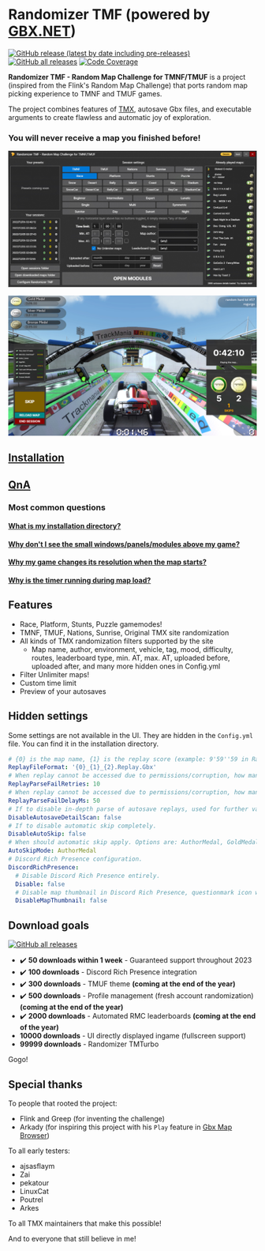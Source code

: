 # Randomizer TMF (powered by [GBX.NET](https://github.com/BigBang1112/gbx-net))

[![GitHub release (latest by date including pre-releases)](https://img.shields.io/github/v/release/BigBang1112/randomizer-tmf?include_prereleases&style=for-the-badge)](https://github.com/BigBang1112/randomizer-tmf/releases)
[![GitHub all releases](https://img.shields.io/github/downloads/BigBang1112/randomizer-tmf/total?style=for-the-badge)](https://github.com/BigBang1112/randomizer-tmf/releases)
[![Code Coverage](https://img.shields.io/badge/Code%20Coverage-63%25-yellow?style=for-the-badge)](https://github.com/BigBang1112/randomizer-tmf)

**Randomizer TMF - Random Map Challenge for TMNF/TMUF** is a project (inspired from the Flink's Random Map Challenge) that ports random map picking experience to TMNF and TMUF games.

The project combines features of [TMX](https://tm-exchange.com/), autosave Gbx files, and executable arguments to create flawless and automatic joy of exploration.

### You will never receive a map you finished before!

![Dashboard](Dashboard.jpg "Dashboard")

![Modules](Modules.jpg "Modules")

## [Installation](https://github.com/BigBang1112/randomizer-tmf/wiki/Installation)

## [QnA](https://github.com/BigBang1112/randomizer-tmf/wiki/QnA)

### Most common questions

#### [What is my installation directory?](https://github.com/BigBang1112/randomizer-tmf/wiki/QnA#what-is-my-installation-directory)
#### [Why don't I see the small windows/panels/modules above my game?](https://github.com/BigBang1112/randomizer-tmf/wiki/QnA#why-dont-i-see-the-small-windowspanelsmodules-above-my-game)
#### [Why my game changes its resolution when the map starts?](https://github.com/BigBang1112/randomizer-tmf/wiki/QnA#why-my-game-changes-its-resolution-when-the-map-starts-or-is-switched)
#### [Why is the timer running during map load?](https://github.com/BigBang1112/randomizer-tmf/wiki/QnA#why-is-the-timer-running-during-map-load)

## Features

- Race, Platform, Stunts, Puzzle gamemodes!
- TMNF, TMUF, Nations, Sunrise, Original TMX site randomization
- All kinds of TMX randomization filters supported by the site
  - Map name, author, environment, vehicle, tag, mood, difficulty, routes, leaderboard type, min. AT, max. AT, uploaded before, uploaded after, and many more hidden ones in Config.yml
- Filter Unlimiter maps!
- Custom time limit
- Preview of your autosaves

## Hidden settings

Some settings are not available in the UI. They are hidden in the `Config.yml` file. You can find it in the installation directory.

```yml
# {0} is the map name, {1} is the replay score (example: 9'59''59 in Race/Puzzle or 999_9'59''59 in Platform/Stunts), {2} is the player login.
ReplayFileFormat: '{0}_{1}_{2}.Replay.Gbx'
# When replay cannot be accessed due to permissions/corruption, how many times to attempt the parse.
ReplayParseFailRetries: 10
# When replay cannot be accessed due to permissions/corruption, how many milliseconds to wait before next attempt.
ReplayParseFailDelayMs: 50
# If to disable in-depth parse of autosave replays, used for further validation.
DisableAutosaveDetailScan: false
# If to disable automatic skip completely.
DisableAutoSkip: false
# When should automatic skip apply. Options are: AuthorMedal, GoldMedal, SilverMedal, BronzeMedal, Finished
AutoSkipMode: AuthorMedal
# Discord Rich Presence configuration.
DiscordRichPresence:
  # Disable Discord Rich Presence entirely.
  Disable: false
  # Disable map thumbnail in Discord Rich Presence, questionmark icon will be used instead.
  DisableMapThumbnail: false
```

## Download goals

[![GitHub all releases](https://img.shields.io/github/downloads/BigBang1112/randomizer-tmf/total?style=for-the-badge)](https://github.com/BigBang1112/randomizer-tmf/releases)

- ✔️ **50 downloads within 1 week** - Guaranteed support throughout 2023
- ✔️ **100 downloads** - Discord Rich Presence integration
- ✔️ **300 downloads** - TMUF theme **(coming at the end of the year)**
- ✔️ **500 downloads** - Profile management (fresh account randomization) **(coming at the end of the year)**
- ✔️ **2000 downloads** - Automated RMC leaderboards **(coming at the end of the year)**
- **10000 downloads** - UI directly displayed ingame (fullscreen support)
- **99999 downloads** - Randomizer TMTurbo

Gogo!

## Special thanks

To people that rooted the project:

- Flink and Greep (for inventing the challenge)
- Arkady (for inspiring this project with his `Play` feature in [Gbx Map Browser](https://github.com/ArkadySK/GbxMapBrowser))

To all early testers:

- ajsasflaym
- Zai
- pekatour
- LinuxCat
- Poutrel
- Arkes

To all TMX maintainers that make this possible!

And to everyone that still believe in me!
